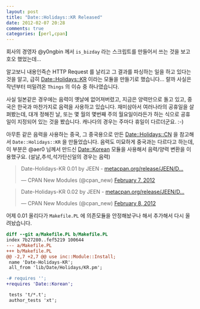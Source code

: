```yaml
---
layout: post
title: "Date::Holidays::KR Released"
date: 2012-02-07 20:28
comments: true
categories: [perl,cpan]
---
```


  회사의 경영자 @y0ngbin 께서 `is_bizday` 라는 스크립트를 만들어서 쓰는 것을 보고 호오 했었는데...
  
  <script src="https://gist.github.com/1646007.js?file=is_bizday.pl"></script>
  
  알고보니 내용인즉슨 HTTP Request 를 날리고 그 결과를 파싱하는 일을 하고 있다는 것을 알고, 급히 [Date::Holidays::KR][cpan-date-holidays-kr] 이라는 모듈을 만들기로 했습니다... 랄까 사실은 작년부터 떠밀려온 `Things` 의 이슈 중 하나였습니다.

  사실 일본같은 경우에는 음력이 옛날에 없어져버렸고, 지금은 양력만으로 돌고 있고, 중국은 한국과 마찬가지로 음력을 사용하고 있습니다. 재미삼아서 여러나라의 공휴일을 살펴봤는데, 대개 정해진 날, 또는 몇 월의 몇번째 주의 월요일이라든가 하는 식으로 공휴일이 지정되어 있는 것을 봤습니다.
  캐나다의 경우는 주마다 휴일이 다르더군요. :-)

  아무튼 같은 음력을 사용하는 중국, 그 중국용으로 만든 [Date::Holidays::CN][cpan-date-holidays-cn] 을 참고해서 `Date::Holidays::KR` 을 만들었습니다. 음력도 미묘하게 중국과는 다르다고 하는데, 이 부분은 @aer0 님께서 만드신 [Date::Korean][cpan-date-korean] 모듈을 사용해서 음력/양력 변환을 이용했구요. (설날,추석,석가탄신일의 경우는 음력)

<blockquote class="twitter-tweet"><p>Date-Holidays-KR 0.01 by JEEN - <a href="http://t.co/pHQVHLaJ" title="http://metacpan.org/release/JEEN/Date-Holidays-KR-0.01/">metacpan.org/release/JEEN/D…</a></p>&mdash; CPAN New Modules (@cpan_new) <a href="https://twitter.com/cpan_new/status/166840689223675904" data-datetime="2012-02-07T11:08:14+00:00">February 7, 2012</a></blockquote>

<blockquote class="twitter-tweet"><p>Date-Holidays-KR 0.02 by JEEN - <a href="http://t.co/mgouifly" title="http://metacpan.org/release/JEEN/Date-Holidays-KR-0.02/">metacpan.org/release/JEEN/D…</a></p>&mdash; CPAN New Modules (@cpan_new) <a href="https://twitter.com/cpan_new/status/167066106622771200" data-datetime="2012-02-08T02:03:58+00:00">February 8, 2012</a></blockquote>

  어제 0.01 올리다가 `Makefile.PL` 에 의존모듈을 안정해놨구나 해서 추가해서 다시 올려놨습니다. 

``` diff
diff --git a/Makefile.PL b/Makefile.PL
index 7b27280..fef5219 100644
--- a/Makefile.PL
+++ b/Makefile.PL
@@ -2,7 +2,7 @@ use inc::Module::Install;
 name 'Date-Holidays-KR';
 all_from 'lib/Date/Holidays/KR.pm';

-# requires '';
+requires 'Date::Korean';

 tests 't/*.t';
 author_tests 'xt';
```

[cpan-date-holidays-kr]:http://metacpan.org/module/Date::Holidays::KR
[cpan-date-holidays-cn]:http://metacpan.org/module/Date::Holidays::CN
[cpan-date-korean]:http://metacpan.org/module/Date::Korean
